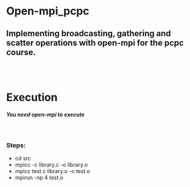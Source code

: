 # Open-mpi_pcpc

## Implementing broadcasting, gathering and scatter operations with open-mpi for the pcpc course. 

<br>
<br>

# Execution

##### You need open-mpi to execute

<br>

### Steps:

- cd src
- mpicc -c library.c -o library.o
- mpicc test.c  library.o -o test.o
- mpirun -np 4 test.o 